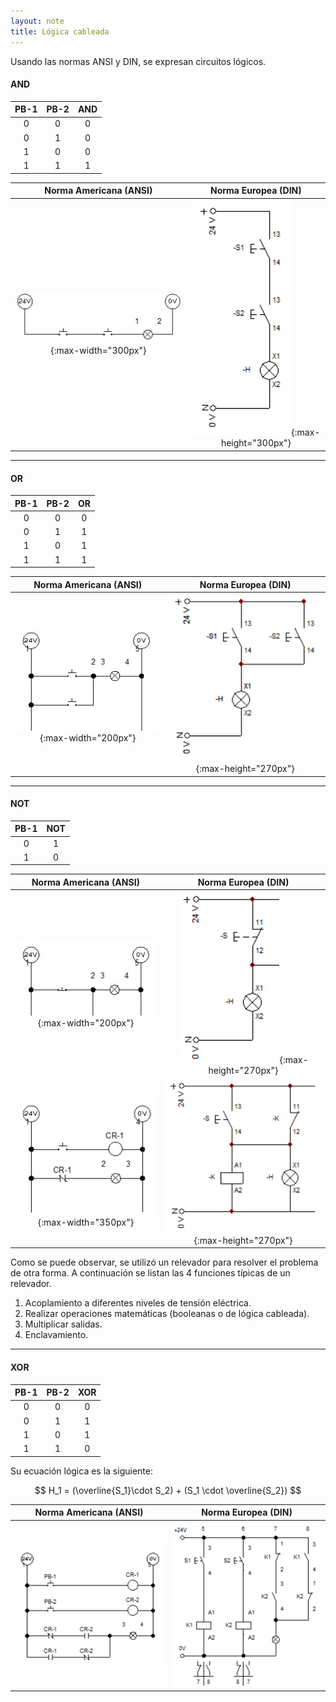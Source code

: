 ```yaml
---
layout: note
title: Lógica cableada
---
```


Usando las normas ANSI y DIN, se expresan circuitos lógicos.

#### AND

| PB-1 | PB-2 | AND |
| :-:  | :-:  | :-: |
| $0$  | $0$  | $0$ |
| $0$  | $1$  | $0$ |
| $1$  | $0$  | $0$ |
| $1$  | $1$  | $1$ |


| Norma Americana (ANSI)                             | Norma Europea (DIN)                              |
| :-:                                                | :-:                                              |
| ![and ansi](../../img/andAnsi.jpg){:max-width="300px"} | ![andDin](../../img/andDin.png){:max-height="300px"} |

------------------------------------------------

#### OR

| PB-1 | PB-2 | OR  |
| :-:  | :-:  | :-: |
| $0$  | $0$  | $0$ |
| $0$  | $1$  | $1$ |
| $1$  | $0$  | $1$ |
| $1$  | $1$  | $1$ |


| Norma Americana (ANSI)                             | Norma Europea (DIN)                              |
| :-:                                                | :-:                                              |
| ![or ansi](../../img/orAnsi.jpg){:max-width="200px"}   | ![orDin](../../img/orDin.png){:max-height="270px"}   |


-----------------------------------------------

#### NOT

| PB-1 | NOT |
| :-:  | :-: |
| $0$  | $1$ |
| $1$  | $0$ |


| Norma Americana (ANSI)                                            | Norma Europea (DIN)                                                      |
| :-:                                                               | :-:                                                                      |
| ![not ansi](../../img/notAnsi.jpg){:max-width="200px"}                | ![not Din](../../img/notDin.png){:max-height="270px"}                        |
| ![not ansi](../../img/notAnsiAlternative.png){:max-width="350px"}    | ![not Din alternative](../../img/notDinAlternative.png){:max-height="270px"} |


Como se puede observar, se utilizó un relevador para resolver el problema de otra forma. A continuación se listan las 4 funciones típicas de un relevador.

1. Acoplamiento a diferentes niveles de tensión eléctrica.
2. Realizar operaciones matemáticas (booleanas o de lógica cableada).
3. Multiplicar salidas.
4. Enclavamiento.


---------------------------------------

#### XOR

| PB-1 | PB-2 | XOR |
| :-:  | :-:  | :-: |
| $0$  | $0$  | $0$ |
| $0$  | $1$  | $1$ |
| $1$  | $0$  | $1$ |
| $1$  | $1$  | $0$ |

Su ecuación lógica es la siguiente:

$$
H_1 = (\overline{S_1}\cdot S_2) + (S_1 \cdot \overline{S_2})
$$

| Norma Americana (ANSI)                             | Norma Europea (DIN)                              |
| :-:                                                | :-:                                              |
| ![xor ansi](../../img/xorAnsi.png)                 | ![xorDin](../../img/xorDin.png)                  |
